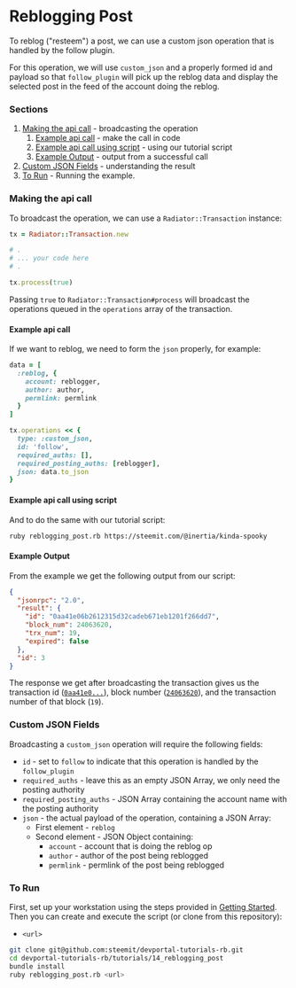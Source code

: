 # Reblogging Post

To reblog ("resteem") a post, we can use a custom json operation that is handled by the follow plugin.

For this operation, we will use `custom_json` and a properly formed id and payload so that `follow_plugin` will pick up the reblog data and display the selected post in the feed of the account doing the reblog.

### Sections

1. [Making the api call](#making-the-api-call) - broadcasting the operation
    1. [Example api call](#example-api-call) - make the call in code
    1. [Example api call using script](#example-api-call-using-script) - using our tutorial script
    1. [Example Output](#example-output) - output from a successful call
1. [Custom JSON Fields](#custom-json-fields) - understanding the result
1. [To Run](#to-run) - Running the example.

### Making the api call

To broadcast the operation, we can use a `Radiator::Transaction` instance:

```ruby
tx = Radiator::Transaction.new

# .
# ... your code here
# .

tx.process(true)
```

Passing `true` to `Radiator::Transaction#process` will broadcast the operations queued in the `operations` array of the transaction.

#### Example api call

If we want to reblog, we need to form the `json` properly, for example:

```ruby
data = [
  :reblog, {
    account: reblogger,
    author: author,
    permlink: permlink
  }
]

tx.operations << {
  type: :custom_json,
  id: 'follow',
  required_auths: [],
  required_posting_auths: [reblogger],
  json: data.to_json
}
```

#### Example api call using script

And to do the same with our tutorial script:

```bash
ruby reblogging_post.rb https://steemit.com/@inertia/kinda-spooky
```

#### Example Output

From the example we get the following output from our script:

```json
{
  "jsonrpc": "2.0",
  "result": {
    "id": "0aa41e06b2612315d32cadeb671eb1201f266dd7",
    "block_num": 24063620,
    "trx_num": 19,
    "expired": false
  },
  "id": 3
}
```

The response we get after broadcasting the transaction gives us the transaction id ([`0aa41e0...`](https://steemd.com/tx/0aa41e06b2612315d32cadeb671eb1201f266dd7)), block number ([`24063620`](https://steemd.com/b/24063620)), and the transaction number of that block (`19`).

### Custom JSON Fields

Broadcasting a `custom_json` operation will require the following fields:

* `id` - set to `follow` to indicate that this operation is handled by the `follow_plugin`
* `required_auths` - leave this as an empty JSON Array, we only need the posting authority
* `required_posting_auths` - JSON Array containing the account name with the posting authority
* `json` - the actual payload of the operation, containing a JSON Array:
  * First element - `reblog`
  * Second element - JSON Object containing:
    * `account` - account that is doing the reblog op
    * `author` - author of the post being reblogged
    * `permlink` - permlink of the post being reblogged

### To Run

First, set up your workstation using the steps provided in [Getting Started](https://developers.steem.io/tutorials-ruby/getting_started).  Then you can create and execute the script (or clone from this repository):

* `<url>`

```bash
git clone git@github.com:steemit/devportal-tutorials-rb.git
cd devportal-tutorials-rb/tutorials/14_reblogging_post
bundle install
ruby reblogging_post.rb <url>
```

